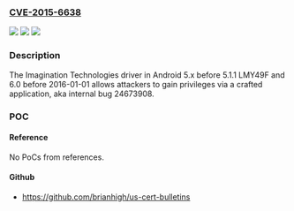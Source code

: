### [CVE-2015-6638](https://cve.mitre.org/cgi-bin/cvename.cgi?name=CVE-2015-6638)
![](https://img.shields.io/static/v1?label=Product&message=n%2Fa&color=blue)
![](https://img.shields.io/static/v1?label=Version&message=n%2Fa&color=blue)
![](https://img.shields.io/static/v1?label=Vulnerability&message=n%2Fa&color=brighgreen)

### Description

The Imagination Technologies driver in Android 5.x before 5.1.1 LMY49F and 6.0 before 2016-01-01 allows attackers to gain privileges via a crafted application, aka internal bug 24673908.

### POC

#### Reference
No PoCs from references.

#### Github
- https://github.com/brianhigh/us-cert-bulletins


